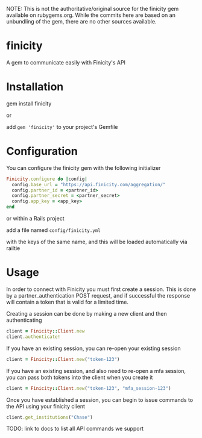 NOTE: This is not the authoritative/original source for the finicity gem available on rubygems.org.
While the commits here are based on an unbundling of the gem, there are no other sources available.

finicity
========

A gem to communicate easily with Finicity's API

Installation
============

gem install finicity

or

add ```gem 'finicity'``` to your project's Gemfile

Configuration
=============

You can configure the finicity gem with the following initializer

```Ruby
Finicity.configure do |config|
  config.base_url = "https://api.finicity.com/aggregation/"
  config.partner_id = <partner_id>
  config.partner_secret = <partner_secret>
  config.app_key = <app_key>
end
```

or within a Rails project

add a file named ```config/finicity.yml```

with the keys of the same name, and this will be loaded automatically via railtie

Usage
=====

In order to connect with Finicity you must first create a session. This is
done by a partner_authentication POST request, and if successful the response
will contain a token that is valid for a limited time.

Creating a session can be done by making a new client and then authenticating

```Ruby
client = Finicity::Client.new
client.authenticate!
```

If you have an existing session, you can re-open your existing session

```Ruby
client = Finicity::Client.new("token-123")
```

If you have an existing session, and also need to re-open a mfa session,
you can pass both tokens into the client when you create it

```Ruby
client = Finicity::Client.new("token-123", "mfa_session-123")
```

Once you have established a session, you can begin to issue commands to the API
using your finicity client

```Ruby
client.get_institutions("Chase")
```

TODO: link to docs to list all API commands we support
